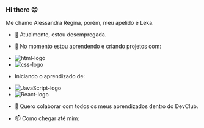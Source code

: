 ### Hi there :blush:
Me chamo Alessandra Regina, porém, meu apelido é Leka.

- 🔭 Atualmente, estou desempregada.

- 🌱 No momento estou aprendendo e criando projetos com:
 
- <img src="https://img.shields.io/badge/HTML-239120?style=for-the-badge&logo=html5&logoColor=white" alt="html-logo">
- <img src="https://img.shields.io/badge/CSS-239120?&style=for-the-badge&logo=css3&logoColor=white" alt="css-logo">

- Iniciando o aprendizado de:
- <img src="https://img.shields.io/badge/JavaScript-323330?style=for-the-badge&logo=javascript&logoColor=F7DF1E" alt="JavaScript-logo">
- <img src="https://img.shields.io/badge/React-20232A?style=for-the-badge&logo=react&logoColor=61DAFB" alt="React-logo">

- 👯 Quero colaborar com todos os meus aprendizados dentro do DevClub.

- 📫 Como chegar até mim: 

<P>
<a href="https://www.instagram.com/ale_santiago77/"
-->
